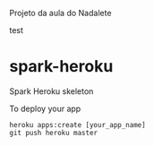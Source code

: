Projeto da aula do Nadalete

test


spark-heroku
============

Spark Heroku skeleton

To deploy your app

	heroku apps:create [your_app_name]
	git push heroku master
